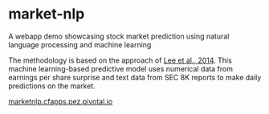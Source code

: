 # market-nlp
A webapp demo showcasing stock market prediction using natural language processing and machine learning

The methodology is based on the approach of [Lee et al., 2014](https://web.stanford.edu/~jurafsky/pubs/lrec2014_stocks.pdf). This machine learning-based predictive model uses numerical data from earnings per share surprise and text data from SEC 8K reports to make daily predictions on the market.

[marketnlp.cfapps.pez.pivotal.io](http://marketnlp.cfapps.pez.pivotal.io/)
